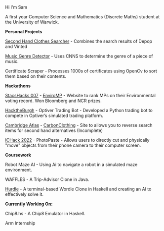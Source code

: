 Hi I'm Sam

A first year Computer Science and Mathematics (Discrete Maths) student at the University of Warwick.

**Personal Projects**

[Second Hand Clothes Searcher](https://github.com/spchee/SecondHandClothesSite) - Combines the search results of Depop and Vinted 

[Music Genre Detector](https://github.com/spchee/MusicGenreClassifierCNN) - Uses CNNS to determine the genre of a piece of music.

Certificate Scraper - Processes 1000s of certificates using OpenCv to sort them based on their contents.

**Hackathons**

[StacsHacks 007](https://stacshack-007.devpost.com/) - [EnviroMP](https://github.com/EnviroHackNice/EnviroMP/tree/main) - Website to rank MPs on their Environmental voting record. Won Bloomberg and NCR prizes. 


[HacktheBurgh](https://hack-the-burgh-7.devpost.com/) - Optiver Trading Bot - Developed a Python trading bot to compete in Optiver’s simulated trading platform.


[Cambridge Atlas](https://hackcambridge-atlas.devpost.com/) - [CarbonClothing](https://github.com/SteadydeetsHackCam2022/HackCambridge2022)  - Site to allows you to reverse search items for second hand alternatives (Incomplete)

[ICHack 2022](https://ic-hack-2022.devpost.com/?ref_feature=challenge&ref_medium=discover) - PhotoPaste - Allows users to directly cut and physically "move" objects from their phone camera to their computer screen.

**Coursework**

Robot Maze AI - Using Ai to navigate a robot in a simulated maze environment.

WAFFLES - A Trip-Advisor Clone in Java.

[Hurdle](https://github.com/spchee/hurdle) - A terminal-based Wordle Clone in Haskell and creating an AI to effectively solve it.

**Currently Working On:**

Chip8.hs - A Chip8 Emulator in Haskell.

Arm Internship
